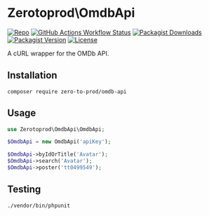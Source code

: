 # Zerotoprod\OmdbApi

[![Repo](https://img.shields.io/badge/github-gray?logo=github)](https://github.com/zero-to-prod/omdb-api)
[![GitHub Actions Workflow Status](https://img.shields.io/github/actions/workflow/status/zero-to-prod/omdb-api/test.yml?label=tests)](https://github.com/zero-to-prod/omdb-api/actions)
[![Packagist Downloads](https://img.shields.io/packagist/dt/zero-to-prod/omdb-api?color=blue)](https://packagist.org/packages/zero-to-prod/omdb-api/stats)
[![Packagist Version](https://img.shields.io/packagist/v/zero-to-prod/omdb-api?color=f28d1a)](https://packagist.org/packages/zero-to-prod/omdb-api)
[![License](https://img.shields.io/packagist/l/zero-to-prod/omdb-api?color=red)](https://github.com/zero-to-prod/omdb-api/blob/main/LICENSE.md)

A cURL wrapper for the OMDb API.

## Installation

```shell
composer require zero-to-prod/omdb-api
```

## Usage

```php
use Zerotoprod\OmdbApi\OmdbApi;

$OmdbApi = new OmdbApi('apiKey');

$OmdbApi->byIdOrTitle('Avatar');
$OmdbApi->search('Avatar');
$OmdbApi->poster('tt0499549');
```

## Testing

```shell
./vendor/bin/phpunit
```